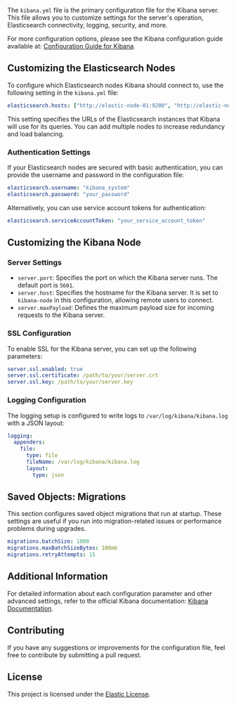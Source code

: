 The `kibana.yml` file is the primary configuration file for the Kibana server. This file allows you to customize settings for the server's operation, Elasticsearch connectivity, logging, security, and more.

For more configuration options, please see the Kibana configuration guide available at:
[Configuration Guide for Kibana](https://www.elastic.co/guide/index.html).

## Customizing the Elasticsearch Nodes

To configure which Elasticsearch nodes Kibana should connect to, use the following setting in the `kibana.yml` file:

```yaml
elasticsearch.hosts: ["http://elastic-node-01:9200", "http://elastic-node-02:9200"]
```

This setting specifies the URLs of the Elasticsearch instances that Kibana will use for its queries. You can add multiple nodes to increase redundancy and load balancing.

### Authentication Settings

If your Elasticsearch nodes are secured with basic authentication, you can provide the username and password in the configuration file:

```yaml
elasticsearch.username: "kibana_system"
elasticsearch.password: "your_password"
```

Alternatively, you can use service account tokens for authentication:

```yaml
elasticsearch.serviceAccountToken: "your_service_account_token"
```

## Customizing the Kibana Node

### Server Settings

- `server.port`: Specifies the port on which the Kibana server runs. The default port is `5601`.
- `server.host`: Specifies the hostname for the Kibana server. It is set to `kibana-node` in this configuration, allowing remote users to connect.
- `server.maxPayload`: Defines the maximum payload size for incoming requests to the Kibana server.

### SSL Configuration

To enable SSL for the Kibana server, you can set up the following parameters:

```yaml
server.ssl.enabled: true
server.ssl.certificate: /path/to/your/server.crt
server.ssl.key: /path/to/your/server.key
```

### Logging Configuration

The logging setup is configured to write logs to `/var/log/kibana/kibana.log` with a JSON layout:

```yaml
logging:
  appenders:
    file:
      type: file
      fileName: /var/log/kibana/kibana.log
      layout:
        type: json
```

## Saved Objects: Migrations

This section configures saved object migrations that run at startup. These settings are useful if you run into migration-related issues or performance problems during upgrades.

```yaml
migrations.batchSize: 1000
migrations.maxBatchSizeBytes: 100mb
migrations.retryAttempts: 15
```

## Additional Information

For detailed information about each configuration parameter and other advanced settings, refer to the official Kibana documentation:
[Kibana Documentation](https://www.elastic.co/guide/index.html).

## Contributing

If you have any suggestions or improvements for the configuration file, feel free to contribute by submitting a pull request.

## License

This project is licensed under the [Elastic License](https://www.elastic.co/licensing/elastic-license).
